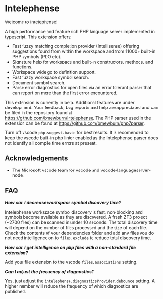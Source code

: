 # Intelephense

Welcome to Intelephense! 

A high performance and feature rich PHP language server implemented in typescript. This extension offers:

* Fast fuzzy matching completion provider (Intellisense) offering suggestions found from within the workspace and from 11000+ built-in PHP symbols (PDO etc).
* Signature help for workspace and built-in constructors, methods, and functions.
* Workspace wide go to definition support.
* Fast fuzzy workspace symbol search.
* Document symbol search.
* Parse error diagnostics for open files via an error tolerant parser that can report on more than the first error encountered.

This extension is currently in beta. Additional features are under development. Your feedback, bug reports and help are appreciated and can be filed in the repository found at https://github.com/bmewburn/intelephense. The PHP parser used in the extension can be found at https://github.com/bmewburn/php7parser. 

Turn off vscode `php.suggest.basic` for best results. It is recomended to keep the vscode built-in php linter enabled as the Intelephense parser does not identify all compile time errors at present.

## Acknowledgements

* The Microsoft vscode team for vscode and vscode-languageserver-node.

## FAQ

_**How can I decrease workspace symbol discovery time?**_

Intelephense workspace symbol discovery is fast, non-blocking and symbols become available as they are discovered. A fresh ZF3 project (~2700 files) can be scanned in under 10 seconds. The total discovery time will depend on the number of files processed and the size of each file. Check the contents of your dependencies folder and add any files you do not need intelligence on to `files.exclude` to reduce total discovery time.

_**How can I get intelligence on php files with a non-standard file extension?**_

Add your file extension to the vscode `files.associations` setting.

_**Can I adjust the frequency of diagnostics?**_

Yes, just adjust the `intelephense.diagnosticsProvider.debounce` setting. A higher number will reduce the frequency of which diagnostics are published. 



